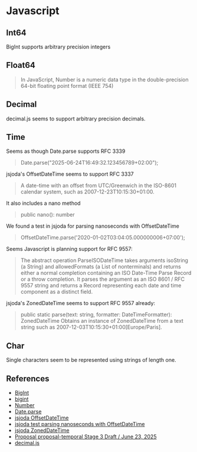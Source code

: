 # Javascript

## Int64

BigInt supports arbitrary precision integers

## Float64

> In JavaScript, Number is a numeric data type in the double-precision 64-bit floating point format (IEEE 754)

## Decimal

decimal.js seems to support arbitrary precision decimals.

## Time

Seems as though Date.parse supports RFC 3339

> Date.parse("2025-06-24T16:49:32.123456789+02:00");

jsjoda's OffsetDateTime seems to support RFC 3337

> A date-time with an offset from UTC/Greenwich in the ISO-8601 calendar system, such as 2007-12-23T10:15:30+01:00.

It also includes a nano method

> public nano(): number

We found a test in jsjoda for parsing nanoseconds with OffsetDateTime

> OffsetDateTime.parse('2020-01-02T03:04:05.000000006+07:00');

Seems Javascript is planning support for RFC 9557:

> The abstract operation ParseISODateTime takes arguments isoString (a String) and allowedFormats (a List of nonterminals) and returns either a normal completion containing an ISO Date-Time Parse Record or a throw completion. It parses the argument as an ISO 8601 / RFC 9557 string and returns a Record representing each date and time component as a distinct field.

jsjoda's ZonedDateTime seems to support RFC 9557 already:

> public static parse(text: string, formatter: DateTimeFormatter): ZonedDateTime Obtains an instance of ZonedDateTime from a text string such as 2007-12-03T10:15:30+01:00[Europe/Paris].

## Char

Single characters seem to be represented using strings of length one.

## References

* [BigInt](https://developer.mozilla.org/en-US/docs/Web/JavaScript/Reference/Global_Objects/BigInt)
* [bigint](https://developer.mozilla.org/en-US/docs/Glossary/BigInt)
* [Number](https://developer.mozilla.org/en-US/docs/Glossary/Number)
* [Date.parse](https://developer.mozilla.org/en-US/docs/Web/JavaScript/Reference/Global_Objects/Date/parse)
* [jsjoda OffsetDateTime](https://js-joda.github.io/js-joda/class/packages/core/src/OffsetDateTime.js~OffsetDateTime.html)
* [jsjoda test parsing nanoseconds with OffsetDateTime](https://github.com/js-joda/js-joda/blob/52de68e9fe4e51b2191a2d2ebfe187bee8b9fdc8/packages/core/test/OffsetDateTimeTest.js#L265)
* [jsjoda ZonedDateTime](https://js-joda.github.io/js-joda/class/packages/core/src/ZonedDateTime.js~ZonedDateTime.html)
* [Proposal proposal-temporal Stage 3 Draft / June 23, 2025](https://tc39.es/proposal-temporal/#sec-temporal-parseisodatetime)
* [decimal.js](https://github.com/MikeMcl/decimal.js)